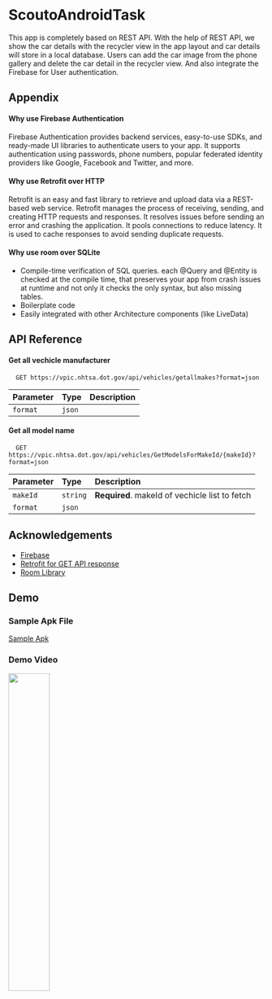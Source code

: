 
# ScoutoAndroidTask

This app is completely based on REST API. With the help of REST API, we show the car details with the recycler view in the app layout and car details will store in a local database. Users can add the car image from the phone gallery and delete the car detail in the recycler view. And also integrate the Firebase for User authentication.

## Appendix

#### Why use Firebase Authentication

Firebase Authentication provides backend services, easy-to-use SDKs, and ready-made UI libraries to authenticate users to your app. It supports authentication using passwords, phone numbers, popular federated identity providers like Google, Facebook and Twitter, and more.


#### Why use Retrofit over HTTP

Retrofit is an easy and fast library to retrieve and upload data via a REST-based web service. Retrofit manages the process of receiving, sending, and creating HTTP requests and responses. It resolves issues before sending an error and crashing the application. It pools connections to reduce latency. It is used to cache responses to avoid sending duplicate requests.

#### Why use room over SQLite

* Compile-time verification of SQL queries. each @Query and @Entity is checked at the compile time, that preserves your app from crash issues at runtime and not only it checks the only syntax, but also missing tables.
* Boilerplate code
* Easily integrated with other Architecture components (like LiveData)
## API Reference

#### Get all vechicle manufacturer

```http
  GET https://vpic.nhtsa.dot.gov/api/vehicles/getallmakes?format=json
```

| Parameter | Type     | Description                |
| :-------- | :------- | :------------------------- |
| `format` | `json` | |

#### Get all model name

```http
  GET https://vpic.nhtsa.dot.gov/api/vehicles/GetModelsForMakeId/{makeId}?format=json
```

| Parameter | Type     | Description                       |
| :-------- | :------- | :-------------------------------- |
| `makeId`  | `string` | **Required**. makeId of vechicle list to fetch |
| `format`  | `json` | |



## Acknowledgements

 - [Firebase](https://firebase.google.com/docs/android/setup)
 - [Retrofit for GET API response ](https://www.topcoder.com/thrive/articles/retrofit-library-in-android)
 - [Room Library](https://developer.android.com/training/data-storage/room)

## Demo 

### Sample Apk File
[Sample Apk](https://github.com/Rahul-Designer/ScoutoAndroidTask/blob/master/ScoutoAndroidTask.apk)

### Demo Video
<img src="Sample_Video.mp4" width="40%">
